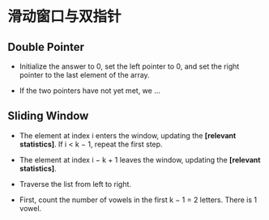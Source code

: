 # 滑动窗口与双指针

## Double Pointer

- Initialize the answer to 0, set the left pointer to 0, and set the right pointer to the last element of the array.

- If the two pointers have not yet met, we ...

## Sliding Window

- The element at index i enters the window, updating the **[relevant statistics]**. If i < k − 1, repeat the first step.

- The element at index i − k + 1 leaves the window, updating the **[relevant statistics]**.

- Traverse the list from left to right.
- First, count the number of vowels in the first k − 1 = 2 letters. There is 1 vowel.
